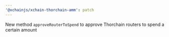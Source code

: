 ```yaml
---
'@xchainjs/xchain-thorchain-amm': patch
---
```


New method `approveRouterToSpend` to approve Thorchain routers to spend a certain amount
